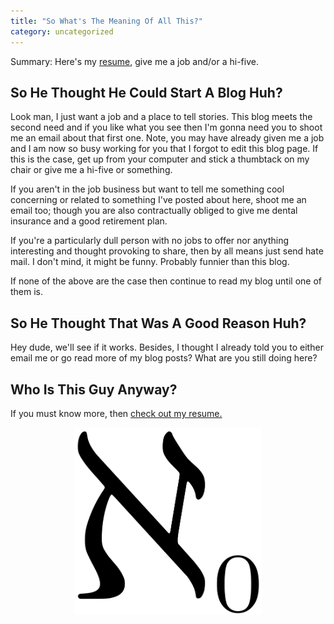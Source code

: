 ```yaml
---
title: "So What's The Meaning Of All This?"
category: uncategorized
---
```


Summary: Here's my [resume](/assets/blogresume.pdf), give me a job and/or a hi-five.

## So He Thought He Could Start A Blog Huh?

Look man, I just want a job and a place to tell stories. This blog meets the second need and if you like what you see then I'm gonna need you to shoot me an email about that first one. Note, you may have already given me a job and I am now so busy working for you that I forgot to edit this blog page. If this is the case, get up from your computer and stick a thumbtack on my chair or give me a hi-five or something.

If you aren't in the job business but want to tell me something cool concerning or related to something I've posted about here, shoot me an email too; though you are also contractually obliged to give me dental insurance and a good retirement plan.

If you're a particularly dull person with no jobs to offer nor anything interesting and thought provoking to share, then by all means just send hate mail. I don't mind, it might be funny. Probably funnier than this blog.

If none of the above are the case then continue to read my blog until one of them is.

## So He Thought That Was A Good Reason Huh?

Hey dude, we'll see if it works. Besides, I thought I already told you to either email me or go read more of my blog posts? What are you still doing here?

## Who Is This Guy Anyway?

If you must know more, then [check out my resume.](/assets/blogresume.pdf)

<p align="center">
  <img width="300" height="300" src="/assets/alephnull.png">
</p>

